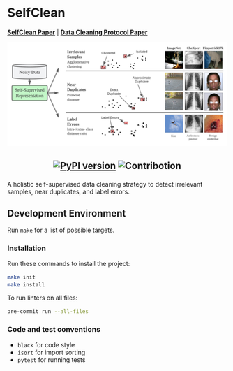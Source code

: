 # SelfClean

[**SelfClean Paper**](https://arxiv.org/abs/2305.17048) | [**Data Cleaning Protocol Paper**](https://arxiv.org/abs/2309.06961)

![SelfClean Teaser](https://github.com/Digital-Dermatology/SelfClean/raw/main/assets/SelfClean_Teaser.png?raw=True)

<h2 align="center">

[![PyPI version](https://badge.fury.io/py/selfclean.svg)](https://badge.fury.io/py/selfclean)
![Contribotion](https://img.shields.io/badge/Contribution-Welcome-brightgreen)

</h2>

A holistic self-supervised data cleaning strategy to detect irrelevant samples, near duplicates, and label errors.

## Development Environment
Run `make` for a list of possible targets.

### Installation
Run these commands to install the project:
```bash
make init
make install
```

To run linters on all files:
```bash
pre-commit run --all-files
```

### Code and test conventions
- `black` for code style
- `isort` for import sorting
- `pytest` for running tests
